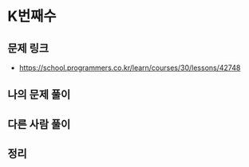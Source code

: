 # K번째수

## 문제 링크

- https://school.programmers.co.kr/learn/courses/30/lessons/42748

## 나의 문제 풀이

## 다른 사람 풀이

## 정리
